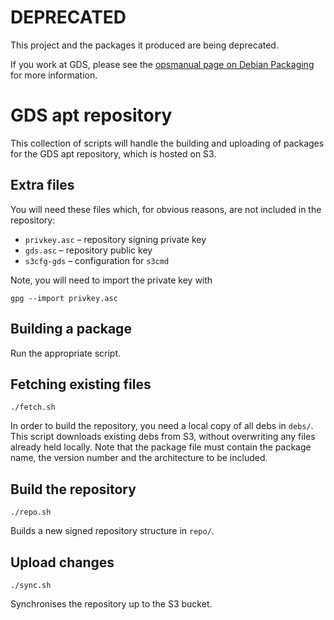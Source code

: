 DEPRECATED
==========

This project and the packages it produced are being deprecated.

If you work at GDS, please see the [opsmanual page on Debian
Packaging](https://github.gds/pages/gds/opsmanual/infrastructure/debian-packaging.html#deprecated-s3-repo)
for more information.

GDS apt repository
==================

This collection of scripts will handle the building and uploading of packages
for the GDS apt repository, which is hosted on S3.

Extra files
-----------

You will need these files which, for obvious reasons, are not included in the
repository:

* `privkey.asc` – repository signing private key
* `gds.asc` – repository public key
* `s3cfg-gds` – configuration for `s3cmd`

Note, you will need to import the private key with

    gpg --import privkey.asc

Building a package
------------------

Run the appropriate script.

Fetching existing files
-----------------------

    ./fetch.sh

In order to build the repository, you need a local copy of all debs in `debs/`.
This script downloads existing debs from S3, without overwriting any files
already held locally. Note that the package file must contain the package name,
the version number and the architecture to be included.

Build the repository
--------------------

    ./repo.sh

Builds a new signed repository structure in `repo/`.

Upload changes
--------------

    ./sync.sh

Synchronises the repository up to the S3 bucket.

